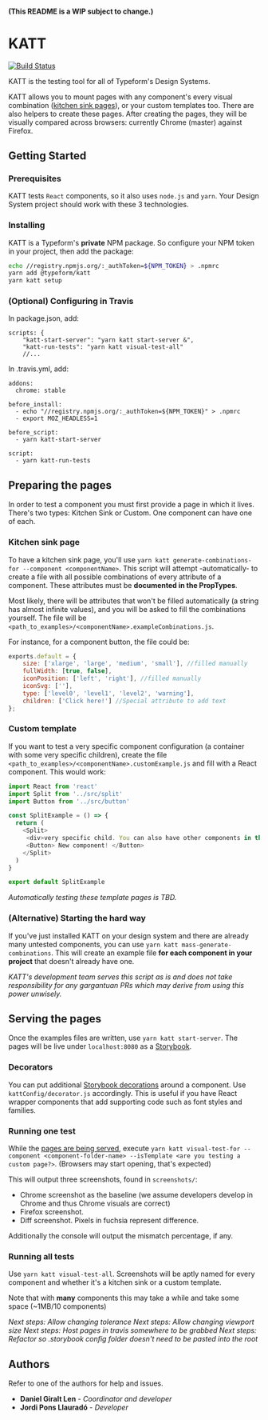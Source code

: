 #### (This README is a WIP subject to change.)

# KATT

[![Build Status](https://travis-ci.com/Typeform/kitt.svg?token=axsNaJqw6sjfoKFeCyDk&branch=master)](https://travis-ci.com/Typeform/kitt)

KATT is the testing tool for all of Typeform's Design Systems. 

KATT allows you to mount pages with any component's every visual combination \([kitchen sink pages](https://medium.com/eightshapes-llc/component-qa-in-design-systems-b18cb4decb9c)), or your custom templates too. There are also helpers to create these pages. After creating the pages, they will be visually compared across browsers: currently Chrome (master) against Firefox.

## Getting Started

### Prerequisites

KATT tests `React` components, so it also uses `node.js` and `yarn`. Your Design System project should work with these 3 technologies.

### Installing

KATT is a Typeform's **private** NPM package. So configure your NPM token in your project, then add the package:

```bash
echo //registry.npmjs.org/:_authToken=${NPM_TOKEN} > .npmrc
yarn add @typeform/katt
yarn katt setup
```

### (Optional) Configuring in Travis

In package.json, add:
```
scripts: {
    "katt-start-server": "yarn katt start-server &",
    "katt-run-tests": "yarn katt visual-test-all"
    //...
```

In .travis.yml, add:
```
addons:
  chrome: stable

before_install:
  - echo "//registry.npmjs.org/:_authToken=${NPM_TOKEN}" > .npmrc
  - export MOZ_HEADLESS=1

before_script:
  - yarn katt-start-server

script:
  - yarn katt-run-tests
```

## Preparing the pages

In order to test a component you must first provide a page in which it lives. There's two types: Kitchen Sink or Custom. One component can have one of each.

### Kitchen sink page

To have a kitchen sink page, you'll use `yarn katt generate-combinations-for --component <componentName>`. This script will attempt -automatically- to create a file with all possible combinations of every attribute of a component. These attributes must be **documented in the PropTypes**.

Most likely, there will be attributes that won't be filled automatically (a string has almost infinite values), and you will be asked to fill the combinations yourself. The file will be `<path_to_examples>/<componentName>.exampleCombinations.js`.

For instance, for a component button, the file could be:

```javascript
exports.default = {
    size: ['xlarge', 'large', 'medium', 'small'], //filled manually
    fullWidth: [true, false],
    iconPosition: ['left', 'right'], //filled manually
    iconSvg: [''],
    type: ['level0', 'level1', 'level2', 'warning'],
    children: ['Click here!'] //Special attribute to add text
};
```

### Custom template

If you want to test a very specific component configuration (a container with some very specific children), create the file `<path_to_examples>/<componentName>.customExample.js` and fill with a React component. This would work: 

```javascript
import React from 'react'
import Split from '../src/split'
import Button from '../src/button'

const SplitExample = () => {
  return (
    <Split>
     <div>very specific child. You can also have other components in this template</div>
     <Button> New component! </Button>
    </Split>
  )
}

export default SplitExample
```

*Automatically testing these template pages is TBD.*

### (Alternative) Starting the hard way
If you've just installed KATT on your design system and there are already many untested components, you can use `yarn katt mass-generate-combinations`. This will create an example file **for each component in your project** that doesn't already have one.

*KATT's development team serves this script as is and does not take responsibility for any gargantuan PRs which may derive from using this power unwisely.*

## <a name="serving-pages"></a>Serving the pages

Once the examples files are written, use `yarn katt start-server`. The pages will be live under `localhost:8080` as a [Storybook](https://storybook.js.org).

### Decorators

You can put additional [Storybook decorations](https://storybook.js.org/basics/writing-stories/#using-decorators) around a component. Use `kattConfig/decorator.js` accordingly. This is useful if you have React wrapper components that add supporting code such as font styles and families.

### Running one test

While the [pages are being served](#serving-pages), execute `yarn katt visual-test-for --component <component-folder-name> --isTemplate <are you testing a custom page?>`. (Browsers may start opening, that's expected)

This will output three screenshots, found in `screenshots/`:
* Chrome screenshot as the baseline (we assume developers develop in Chrome and thus Chrome visuals are correct)
* Firefox screenshot.
* Diff screenshot. Pixels in fuchsia represent difference.

Additionally the console will output the mismatch percentage, if any.

### Running all tests

Use `yarn katt visual-test-all`. Screenshots will be aptly named for every component and whether it's a kitchen sink or a custom template.

Note that with **many** components this may take a while and take some space (~1MB/10 components)

*Next steps: Allow changing tolerance*
*Next steps: Allow changing viewport size*
*Next steps: Host pages in travis somewhere to be grabbed*
*Next steps: Refactor so .storybook config folder doesn't need to be pasted into the root*

## Authors

Refer to one of the authors for help and issues.

* **Daniel Giralt Len** - *Coordinator and developer*
* **Jordi Pons Llauradó** - *Developer*
